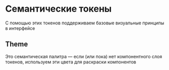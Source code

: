 # Семантические токены

С помощью этих токенов поддерживаем базовые визуальные принципы в интерфейсе

## Theme

Это семантическая палитра — если (или пока) нет компонентного слоя токенов, используем эти цвета для раскраски компонентов
